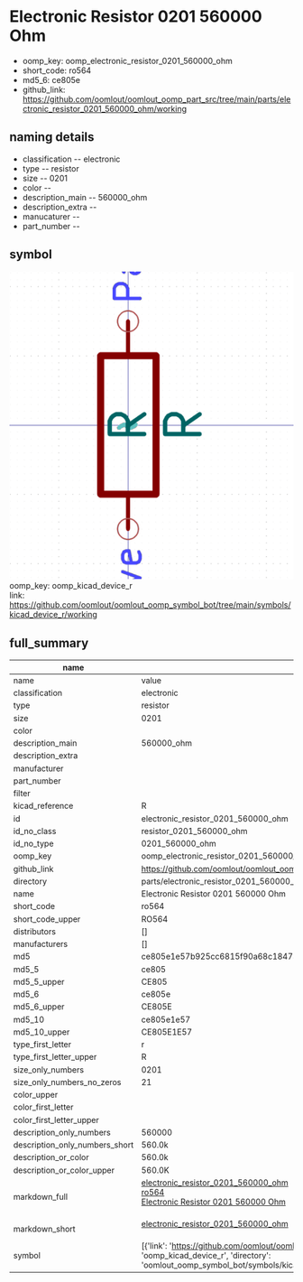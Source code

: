 # Electronic Resistor 0201 560000 Ohm

  
* oomp_key: oomp_electronic_resistor_0201_560000_ohm 
* short_code: ro564
* md5_6: ce805e  
* github_link: https://github.com/oomlout/oomlout_oomp_part_src/tree/main/parts/electronic_resistor_0201_560000_ohm/working  
## naming details
* classification -- electronic
* type -- resistor
* size -- 0201
* color -- 
* description_main -- 560000_ohm
* description_extra -- 
* manucaturer -- 
* part_number -- 



## symbol

![](symbol/0/working/working_600.png)  
oomp_key: oomp_kicad_device_r  
link: https://github.com/oomlout/oomlout_oomp_symbol_bot/tree/main/symbols/kicad_device_r/working  


## full_summary
| name | value | 
| --- | --- | 
| name | value | 
| classification | electronic | 
| type | resistor | 
| size | 0201 | 
| color |  | 
| description_main | 560000_ohm | 
| description_extra |  | 
| manufacturer |  | 
| part_number |  | 
| filter |  | 
| kicad_reference | R | 
| id | electronic_resistor_0201_560000_ohm | 
| id_no_class | resistor_0201_560000_ohm | 
| id_no_type | 0201_560000_ohm | 
| oomp_key | oomp_electronic_resistor_0201_560000_ohm | 
| github_link | https://github.com/oomlout/oomlout_oomp_part_src/tree/main/parts/electronic_resistor_0201_560000_ohm/working | 
| directory | parts/electronic_resistor_0201_560000_ohm | 
| name | Electronic Resistor 0201 560000 Ohm | 
| short_code | ro564 | 
| short_code_upper | RO564 | 
| distributors | [] | 
| manufacturers | [] | 
| md5 | ce805e1e57b925cc6815f90a68c18473 | 
| md5_5 | ce805 | 
| md5_5_upper | CE805 | 
| md5_6 | ce805e | 
| md5_6_upper | CE805E | 
| md5_10 | ce805e1e57 | 
| md5_10_upper | CE805E1E57 | 
| type_first_letter | r | 
| type_first_letter_upper | R | 
| size_only_numbers | 0201 | 
| size_only_numbers_no_zeros | 21 | 
| color_upper |  | 
| color_first_letter |  | 
| color_first_letter_upper |  | 
| description_only_numbers | 560000 | 
| description_only_numbers_short | 560.0k | 
| description_or_color | 560.0k | 
| description_or_color_upper | 560.0K | 
| markdown_full | [electronic_resistor_0201_560000_ohm](https://github.com/oomlout/oomlout_oomp_part_src/tree/main/parts/electronic_resistor_0201_560000_ohm/working)<br>[ro564](https://github.com/oomlout/oomlout_oomp_part_src/tree/main/parts/electronic_resistor_0201_560000_ohm/working)<br>[Electronic Resistor 0201 560000 Ohm](https://github.com/oomlout/oomlout_oomp_part_src/tree/main/parts/electronic_resistor_0201_560000_ohm/working)<br><br> | 
| markdown_short | [electronic_resistor_0201_560000_ohm](https://github.com/oomlout/oomlout_oomp_part_src/tree/main/parts/electronic_resistor_0201_560000_ohm/working)<br><br> | 
| symbol | [{'link': 'https://github.com/oomlout/oomlout_oomp_symbol_bot/tree/main/symbols/kicad_device_r', 'oomp_key': 'oomp_kicad_device_r', 'directory': 'oomlout_oomp_symbol_bot/symbols/kicad_device_r//working/working.kicad_sym'}] | 
